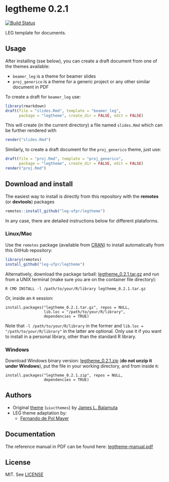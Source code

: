 

# legtheme 0.2.1

[![Build Status](https://travis-ci.org/leg-ufpr/legtheme.svg?branch=master)](https://travis-ci.org/leg-ufpr/legtheme)

LEG template for documents.

## Usage

After installing (sse below), you can create a draft document from one
of the themes available:

- `beamer_leg` is a theme for beamer slides
- `proj_generico` is a theme for a generic project or any other similar
  document in PDF

To create a draft for `beamer_leg` use:


```r
library(rmarkdown)
draft(file = "slides.Rmd", template = "beamer_leg",
      package = "legtheme", create_dir = FALSE, edit = FALSE)
```
This will create (in the current directory) a file named `slides.Rmd`
which can be further rendered with


```r
render("slides.Rmd")
```

Similarly, to create a draft document for the `proj_generico` theme,
just use:


```r
draft(file = "proj.Rmd", template = "proj_generico",
      package = "legtheme", create_dir = FALSE, edit = FALSE)
render("proj.Rmd")
```

## Download and install

The easiest way to install is directly from this repository with the
**remotes** (or **devtools**) packages


```r
remotes::install_github("leg-ufpr/legtheme")
```

In any case, there are detailed instructions below for different
plataforms.

### Linux/Mac

Use the `remotes` package (available from
[CRAN](http://cran-r.c3sl.ufpr.br/web/packages/remotes/index.html)) to
install automatically from this GitHub repository:


```r
library(remotes)
install_github("leg-ufpr/legtheme")
```

Alternatively, download the package tarball: [legtheme_0.2.1.tar.gz][]
and run from a UNIX terminal (make sure you are on the container file
directory):


```
R CMD INSTALL -l /path/to/your/R/library legtheme_0.2.1.tar.gz
```

Or, inside an `R` session:


```
install.packages("legtheme_0.2.1.tar.gz", repos = NULL,
                 lib.loc = "/path/to/your/R/library",
                 dependencies = TRUE)
```

Note that `-l /path/to/your/R/library` in the former and `lib.loc =
"/path/to/your/R/library"` in the latter are optional. Only use it if
you want to install in a personal library, other than the standard R
library.

### Windows

Download Windows binary version: [legtheme_0.2.1.zip][] (**do not unzip
it under Windows**), put the file in your working directory, and from
inside `R`:


```
install.packages("legtheme_0.2.1.zip", repos = NULL,
                 dependencies = TRUE)
```

## Authors

- Original [theme](https://github.com/coatless/uiucthemes)
  (`uiucthemes`) by [James L. Balamuta](https://github.com/coatless)
- LEG theme adaptation by:
  - [Fernando de Pol Mayer][]

## Documentation

The reference manual in PDF can be found here: [legtheme-manual.pdf][]

## License

MIT. See [LICENSE](./LICENSE)

<!-- links -->



[legtheme_0.2.1.tar.gz]: https://github.com/leg-ufpr/legtheme/raw/master/downloads/legtheme_0.2.1.tar.gz
[legtheme_0.2.1.zip]: https://github.com/leg-ufpr/legtheme/raw/master/downloads/legtheme_0.2.1.zip
[legtheme-manual.pdf]: https://github.com/leg-ufpr/legtheme/raw/master/downloads/legtheme-manual.pdf
[Fernando de Pol Mayer]: http://www.leg.ufpr.br/~fernandomayer
